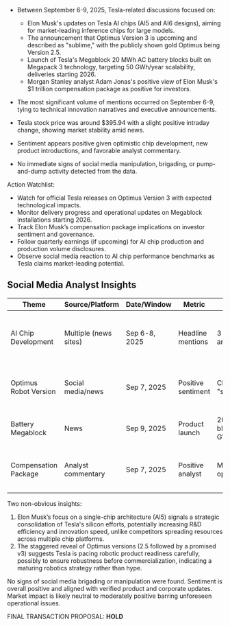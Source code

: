 - Between September 6-9, 2025, Tesla-related discussions focused on:
  - Elon Musk's updates on Tesla AI chips (AI5 and AI6 designs), aiming for market-leading inference chips for large models.
  - The announcement that Optimus Version 3 is upcoming and described as "sublime," with the publicly shown gold Optimus being Version 2.5.
  - Launch of Tesla's Megablock 20 MWh AC battery blocks built on Megapack 3 technology, targeting 50 GWh/year scalability, deliveries starting 2026.
  - Morgan Stanley analyst Adam Jonas's positive view of Elon Musk's $1 trillion compensation package as positive for investors.

- The most significant volume of mentions occurred on September 6-9, tying to technical innovation narratives and executive announcements.

- Tesla stock price was around $395.94 with a slight positive intraday change, showing market stability amid news.

- Sentiment appears positive given optimistic chip development, new product introductions, and favorable analyst commentary.

- No immediate signs of social media manipulation, brigading, or pump-and-dump activity detected from the data.

Action Watchlist:
- Watch for official Tesla releases on Optimus Version 3 with expected technological impacts.
- Monitor delivery progress and operational updates on Megablock installations starting 2026.
- Track Elon Musk’s compensation package implications on investor sentiment and governance.
- Follow quarterly earnings (if upcoming) for AI chip production and production volume disclosures.
- Observe social media reaction to AI chip performance benchmarks as Tesla claims market-leading potential.

## Social Media Analyst Insights

| Theme                 | Source/Platform     | Date/Window    | Metric             | Value                      | Link                                                                                                              | Confidence | Takeaway                                                |
|-----------------------|--------------------|----------------|--------------------|----------------------------|-------------------------------------------------------------------------------------------------------------------|------------|---------------------------------------------------------|
| AI Chip Development   | Multiple (news sites) | Sep 6-8, 2025  | Headline mentions  | 3 major announcements       | https://www.teslarati.com/tesla-tsla-surge-sp500-debut/, https://timelessinvestor.com                           | High       | Tesla advancing leading AI chip designs with strong CEO backing |
| Optimus Robot Version  | Social media/news   | Sep 7, 2025    | Positive sentiment | CEO calls v3 "sublime"      | https://www.timelessinvestor.com/2025/08/28/study-of-tsla-and-tsll-part-v                                         | High       | Optimus V3 might boost robotics segment interest         |
| Battery Megablock      | News               | Sep 9, 2025    | Product launch     | 20 MWh AC blocks, 50 GWh/yr | https://www.timelessinvestor.com/2025/08/25/study-of-tsla-and-tsll-part-v                                         | High       | Energy storage scale and efficiency improvements         |
| Compensation Package   | Analyst commentary | Sep 7, 2025    | Positive analyst   | Morgan Stanley optimistic   | https://www.timelessinvestor.com/2025/08/28/study-of-tsla-and-tsll-part-v                                         | High       | $1 trillion CEO package seen as shareholder positive     |

Two non-obvious insights:
1. Elon Musk’s focus on a single-chip architecture (AI5) signals a strategic consolidation of Tesla's silicon efforts, potentially increasing R&D efficiency and innovation speed, unlike competitors spreading resources across multiple chip platforms.
2. The staggered reveal of Optimus versions (2.5 followed by a promised v3) suggests Tesla is pacing robotic product readiness carefully, possibly to ensure robustness before commercialization, indicating a maturing robotics strategy rather than hype.

No signs of social media brigading or manipulation were found. Sentiment is overall positive and aligned with verified product and corporate updates. Market impact is likely neutral to moderately positive barring unforeseen operational issues.

FINAL TRANSACTION PROPOSAL: **HOLD**